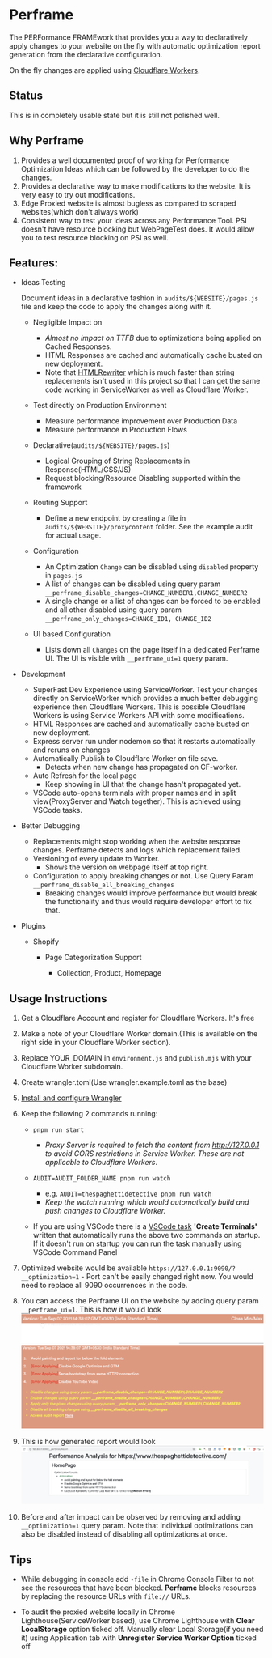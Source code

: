 # Perframe

The PERFormance FRAMEwork that provides you a way to declaratively apply changes to your website on the fly with automatic optimization report generation from the declarative configuration.

On the fly changes are applied using [Cloudflare Workers](https://workers.cloudflare.com/).

## Status

This is in completely usable state but it is still not polished well.

## Why Perframe

1.  Provides a well documented proof of working for Performance Optimization Ideas which can be followed by the developer to do the changes.
2.  Provides a declarative way to make modifications to the website. It is very easy to try out modifications.
3.  Edge Proxied website is almost bugless as compared to scraped websites(which don't always work)
4.  Consistent way to test your ideas across any Performance Tool. PSI doesn't have resource blocking but WebPageTest does. It would allow you to test resource blocking on PSI as well.

## Features:

- Ideas Testing

  Document ideas in a declarative fashion in `audits/${WEBSITE}/pages.js` file and keep the code to apply the changes along with it.

  - Negligible Impact on

    - _Almost no impact on TTFB_ due to optimizations being applied on Cached Responses.
    - HTML Responses are cached and automatically cache busted on new deployment.
    - Note that [HTMLRewriter](https://developers.cloudflare.com/workers/runtime-apis/html-rewriter) which is much faster than string replacements isn't used in this project so that I can get the same code working in ServiceWorker as well as Cloudflare Worker.

  - Test directly on Production Environment

    - Measure performance improvement over Production Data
    - Measure performance in Production Flows

  - Declarative(`audits/${WEBSITE}/pages.js`)

    - Logical Grouping of String Replacements in Response(HTML/CSS/JS)
    - Request blocking/Resource Disabling supported within the framework

  - Routing Support

    - Define a new endpoint by creating a file in `audits/${WEBSITE}/proxycontent` folder. See the example audit for actual usage.

  - Configuration

    - An Optimization `Change` can be disabled using `disabled` property in `pages.js`
    - A list of changes can be disabled using query param `__perframe_disable_changes=CHANGE_NUMBER1,CHANGE_NUMBER2`
    - A single change or a list of changes can be forced to be enabled and all other disabled using query param `__perframe_only_changes=CHANGE_ID1, CHANGE_ID2`

  - UI based Configuration

    - Lists down all `Changes` on the page itself in a dedicated Perframe UI. The UI is visible with `__perframe_ui=1` query param.

- Development

  - SuperFast Dev Experience using ServiceWorker. Test your changes directly on ServiceWorker which provides a much better debugging experience then Cloudflare Workers. This is possible Cloudflare Workers is using Service Workers API with some modifications.
  - HTML Responses are cached and automatically cache busted on new deployment.
  - Express server run under nodemon so that it restarts automatically and reruns on changes
  - Automatically Publish to Cloudflare Worker on file save.
    - Detects when new change has propagated on CF-worker.
  - Auto Refresh for the local page
    - Keep showing in UI that the change hasn't propagated yet.
  - VSCode auto-opens terminals with proper names and in split view(ProxyServer and Watch together). This is achieved using VSCode tasks.

- Better Debugging

  - Replacements might stop working when the website response changes. Perframe detects and logs which replacement failed.
  - Versioning of every update to Worker.
    - Shows the version on webpage itself at top right.
  - Configuration to apply breaking changes or not. Use Query Param `__perframe_disable_all_breaking_changes`
    - Breaking changes would improve performance but would break the functionality and thus would require developer effort to fix that.

- Plugins

  - Shopify

    - Page Categorization Support

      - Collection, Product, Homepage

## Usage Instructions

1. Get a Cloudflare Account and register for Cloudflare Workers. It's free
2. Make a note of your Cloudflare Worker domain.(This is available on the right side in your Cloudflare Worker section).
3. Replace YOUR_DOMAIN in `environment.js` and `publish.mjs` with your Cloudflare Worker subdomain.
4. Create wrangler.toml(Use wrangler.example.toml as the base)
5. [Install and configure Wrangler](https://developers.cloudflare.com/workers/cli-wrangler)
6. Keep the following 2 commands running:

   - `pnpm run start`
     - _Proxy Server is required to fetch the content from http://127.0.0.1 to avoid CORS restrictions in Service Worker. These are not applicable to Cloudflare Workers_.
   - `AUDIT=AUDIT_FOLDER_NAME pnpm run watch`

     - e.g. `AUDIT=thespaghettidetective pnpm run watch`
     - _Keep the watch running which would automatically build and push changes to Cloudflare Worker._

   - If you are using VSCode there is a [VSCode task](https://code.visualstudio.com/docs/editor/tasks) **'Create Terminals'** written that automatically runs the above two commands on startup. If it doesn't run on startup you can run the task manually using VSCode Command Panel

7. Optimized website would be available `https://127.0.0.1:9090/?__optimization=1` - Port can't be easily changed right now. You would need to replace all 9090 occurrences in the code.
8. You can access the Perframe UI on the website by adding query param `__perframe_ui=1`. This is how it would look ![Perframe UI - Closed](./perframe-ui.png) ![Perframe UI Open](./perframe-ui-open-state.png)
9. This is how generated report would look ![Generated Report](./report-example.png)
10. Before and after impact can be observed by removing and adding `__optimization=1` query param. Note that individual optimizations can also be disabled instead of disabling all optimizations at once.

## Tips

- While debugging in console add `-file` in Chrome Console Filter to not see the resources that have been blocked. **Perframe** blocks resources by replacing the resource URLs with `file://` URLs.

- To audit the proxied website locally in Chrome Lighthouse(ServiceWorker based), use Chrome Lighthouse with **Clear LocalStorage** option ticked off. Manually clear Local Storage(if you need it) using Application tab with **Unregister Service Worker Option** ticked off
